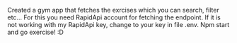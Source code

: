 Created a gym app that fetches the exrcises which you can search, filter etc...
For this you need RapidApi account for fetching the endpoint.
If it is not working with my RapidApi key, change to your key in file .env.
Npm start and go exercise! :D
